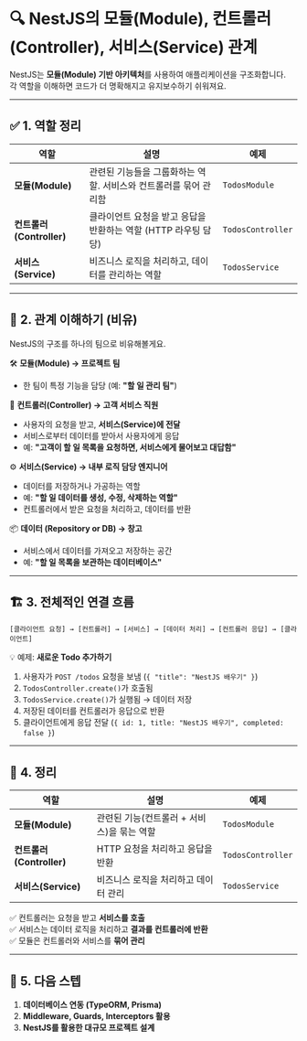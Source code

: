# 🔍 **NestJS의 모듈(Module), 컨트롤러(Controller), 서비스(Service) 관계**

NestJS는 **모듈(Module) 기반 아키텍처**를 사용하여 애플리케이션을 구조화합니다.  
각 역할을 이해하면 코드가 더 명확해지고 유지보수하기 쉬워져요.

* * *

## ✅ **1\. 역할 정리**

| 역할  | 설명  | 예제  |
| --- | --- | --- |
| **모듈(Module)** | 관련된 기능들을 그룹화하는 역할. 서비스와 컨트롤러를 묶어 관리함 | `TodosModule` |
| **컨트롤러(Controller)** | 클라이언트 요청을 받고 응답을 반환하는 역할 (HTTP 라우팅 담당) | `TodosController` |
| **서비스(Service)** | 비즈니스 로직을 처리하고, 데이터를 관리하는 역할 | `TodosService` |

* * *

## 🎯 **2\. 관계 이해하기 (비유)**

NestJS의 구조를 하나의 팀으로 비유해볼게요.

🛠 **모듈(Module) → 프로젝트 팀**

- 한 팀이 특정 기능을 담당 (예: **"할 일 관리 팀"**)

🎤 **컨트롤러(Controller) → 고객 서비스 직원**

- 사용자의 요청을 받고, **서비스(Service)에 전달**
- 서비스로부터 데이터를 받아서 사용자에게 응답
- 예: **"고객이 할 일 목록을 요청하면, 서비스에게 물어보고 대답함"**

⚙️ **서비스(Service) → 내부 로직 담당 엔지니어**

- 데이터를 저장하거나 가공하는 역할
- 예: **"할 일 데이터를 생성, 수정, 삭제하는 역할"**
- 컨트롤러에서 받은 요청을 처리하고, 데이터를 반환

📦 **데이터 (Repository or DB) → 창고**

- 서비스에서 데이터를 가져오고 저장하는 공간
- 예: **"할 일 목록을 보관하는 데이터베이스"**

* * *

## 🏗 **3\. 전체적인 연결 흐름**

```
[클라이언트 요청] → [컨트롤러] → [서비스] → [데이터 처리] → [컨트롤러 응답] → [클라이언트]
```

💡 예제: **새로운 Todo 추가하기**

1. 사용자가 `POST /todos` 요청을 보냄 (`{ "title": "NestJS 배우기" }`)
2. `TodosController.create()`가 호출됨
3. `TodosService.create()`가 실행됨 → 데이터 저장
4. 저장된 데이터를 컨트롤러가 응답으로 반환
5. 클라이언트에게 응답 전달 (`{ id: 1, title: "NestJS 배우기", completed: false }`)

* * *

## 🏁 **4\. 정리**

| 역할  | 설명  | 예제  |
| --- | --- | --- |
| **모듈(Module)** | 관련된 기능(컨트롤러 + 서비스)을 묶는 역할 | `TodosModule` |
| **컨트롤러(Controller)** | HTTP 요청을 처리하고 응답을 반환 | `TodosController` |
| **서비스(Service)** | 비즈니스 로직을 처리하고 데이터 관리 | `TodosService` |

✅ 컨트롤러는 요청을 받고 **서비스를 호출**  
✅ 서비스는 데이터 로직을 처리하고 **결과를 컨트롤러에 반환**  
✅ 모듈은 컨트롤러와 서비스를 **묶어 관리**

* * *

## 🚀 **5\. 다음 스텝**

1. **데이터베이스 연동 (TypeORM, Prisma)**
2. **Middleware, Guards, Interceptors 활용**
3. **NestJS를 활용한 대규모 프로젝트 설계**